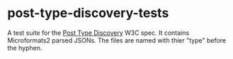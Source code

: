 # post-type-discovery-tests

A test suite for the [Post Type Discovery](https://www.w3.org/TR/post-type-discovery/) W3C spec. It contains Microformats2 parsed JSONs. The files are named with thier "type" before the hyphen.